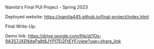 Namita's Final PUI Project - Spring 2023

Deployed website: https://namita445.github.io/final-project/index.html 

Final Write-Up: 

Demo link: 
https://drive.google.com/file/d/1Ox-9A357JXENdgPa8t8JYPl7Ej2FtEYF/view?usp=share_link

